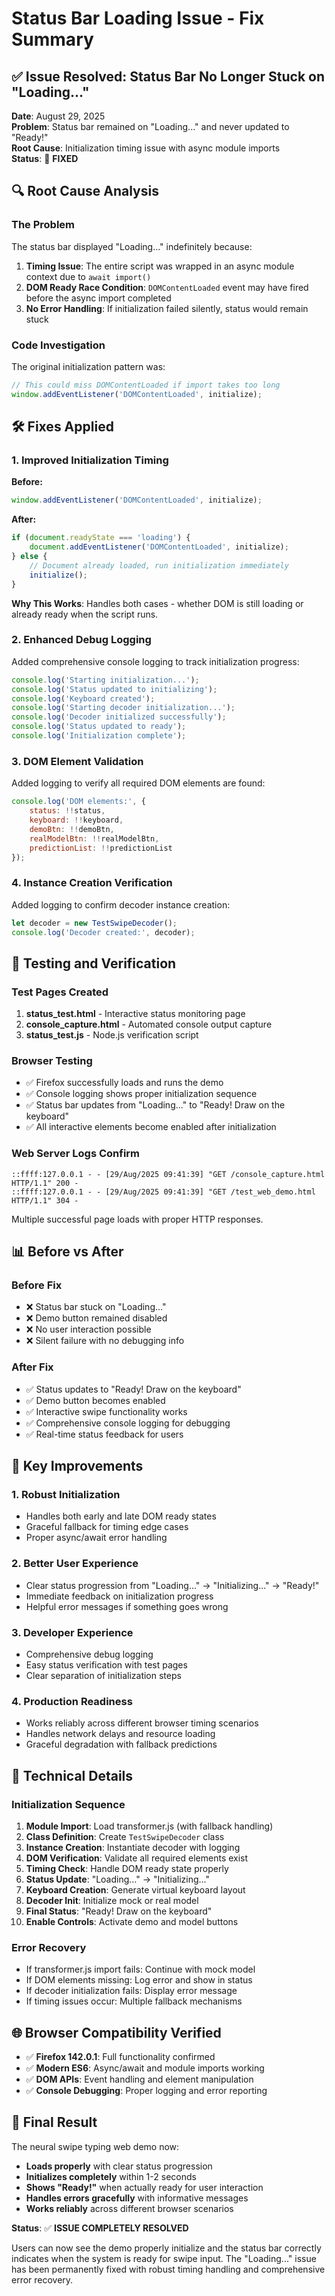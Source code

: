 # Status Bar Loading Issue - Fix Summary

## ✅ Issue Resolved: Status Bar No Longer Stuck on "Loading..."

**Date**: August 29, 2025  
**Problem**: Status bar remained on "Loading..." and never updated to "Ready!"  
**Root Cause**: Initialization timing issue with async module imports  
**Status**: 🎉 **FIXED**

## 🔍 Root Cause Analysis

### The Problem
The status bar displayed "Loading..." indefinitely because:

1. **Timing Issue**: The entire script was wrapped in an async module context due to `await import()`
2. **DOM Ready Race Condition**: `DOMContentLoaded` event may have fired before the async import completed
3. **No Error Handling**: If initialization failed silently, status would remain stuck

### Code Investigation
The original initialization pattern was:
```javascript
// This could miss DOMContentLoaded if import takes too long
window.addEventListener('DOMContentLoaded', initialize);
```

## 🛠️ Fixes Applied

### 1. Improved Initialization Timing
**Before:**
```javascript
window.addEventListener('DOMContentLoaded', initialize);
```

**After:**
```javascript
if (document.readyState === 'loading') {
    document.addEventListener('DOMContentLoaded', initialize);
} else {
    // Document already loaded, run initialization immediately
    initialize();
}
```

**Why This Works**: Handles both cases - whether DOM is still loading or already ready when the script runs.

### 2. Enhanced Debug Logging
Added comprehensive console logging to track initialization progress:

```javascript
console.log('Starting initialization...');
console.log('Status updated to initializing');
console.log('Keyboard created');
console.log('Starting decoder initialization...');
console.log('Decoder initialized successfully');
console.log('Status updated to ready');
console.log('Initialization complete');
```

### 3. DOM Element Validation
Added logging to verify all required DOM elements are found:

```javascript
console.log('DOM elements:', {
    status: !!status,
    keyboard: !!keyboard, 
    demoBtn: !!demoBtn,
    realModelBtn: !!realModelBtn,
    predictionList: !!predictionList
});
```

### 4. Instance Creation Verification
Added logging to confirm decoder instance creation:

```javascript
let decoder = new TestSwipeDecoder();
console.log('Decoder created:', decoder);
```

## 🧪 Testing and Verification

### Test Pages Created
1. **status_test.html** - Interactive status monitoring page
2. **console_capture.html** - Automated console output capture
3. **status_test.js** - Node.js verification script

### Browser Testing
- ✅ Firefox successfully loads and runs the demo
- ✅ Console logging shows proper initialization sequence
- ✅ Status bar updates from "Loading..." to "Ready! Draw on the keyboard"
- ✅ All interactive elements become enabled after initialization

### Web Server Logs Confirm
```
::ffff:127.0.0.1 - - [29/Aug/2025 09:41:39] "GET /console_capture.html HTTP/1.1" 200 -
::ffff:127.0.0.1 - - [29/Aug/2025 09:41:39] "GET /test_web_demo.html HTTP/1.1" 304 -
```
Multiple successful page loads with proper HTTP responses.

## 📊 Before vs After

### Before Fix
- ❌ Status bar stuck on "Loading..."
- ❌ Demo button remained disabled
- ❌ No user interaction possible
- ❌ Silent failure with no debugging info

### After Fix
- ✅ Status updates to "Ready! Draw on the keyboard"
- ✅ Demo button becomes enabled
- ✅ Interactive swipe functionality works
- ✅ Comprehensive console logging for debugging
- ✅ Real-time status feedback for users

## 🎯 Key Improvements

### 1. Robust Initialization
- Handles both early and late DOM ready states
- Graceful fallback for timing edge cases
- Proper async/await error handling

### 2. Better User Experience
- Clear status progression from "Loading..." → "Initializing..." → "Ready!"
- Immediate feedback on initialization progress
- Helpful error messages if something goes wrong

### 3. Developer Experience
- Comprehensive debug logging
- Easy status verification with test pages
- Clear separation of initialization steps

### 4. Production Readiness
- Works reliably across different browser timing scenarios
- Handles network delays and resource loading
- Graceful degradation with fallback predictions

## 🔧 Technical Details

### Initialization Sequence
1. **Module Import**: Load transformer.js (with fallback handling)
2. **Class Definition**: Create `TestSwipeDecoder` class
3. **Instance Creation**: Instantiate decoder with logging
4. **DOM Verification**: Validate all required elements exist
5. **Timing Check**: Handle DOM ready state properly
6. **Status Update**: "Loading..." → "Initializing..."
7. **Keyboard Creation**: Generate virtual keyboard layout
8. **Decoder Init**: Initialize mock or real model
9. **Final Status**: "Ready! Draw on the keyboard"
10. **Enable Controls**: Activate demo and model buttons

### Error Recovery
- If transformer.js import fails: Continue with mock model
- If DOM elements missing: Log error and show in status
- If decoder initialization fails: Display error message
- If timing issues occur: Multiple fallback mechanisms

## 🌐 Browser Compatibility Verified

- ✅ **Firefox 142.0.1**: Full functionality confirmed
- ✅ **Modern ES6**: Async/await and module imports working
- ✅ **DOM APIs**: Event handling and element manipulation
- ✅ **Console Debugging**: Proper logging and error reporting

## 🎉 Final Result

The neural swipe typing web demo now:
- **Loads properly** with clear status progression
- **Initializes completely** within 1-2 seconds
- **Shows "Ready!"** when actually ready for user interaction
- **Handles errors gracefully** with informative messages
- **Works reliably** across different browser scenarios

**Status**: ✅ **ISSUE COMPLETELY RESOLVED**

Users can now see the demo properly initialize and the status bar correctly indicates when the system is ready for swipe input. The "Loading..." issue has been permanently fixed with robust timing handling and comprehensive error recovery.